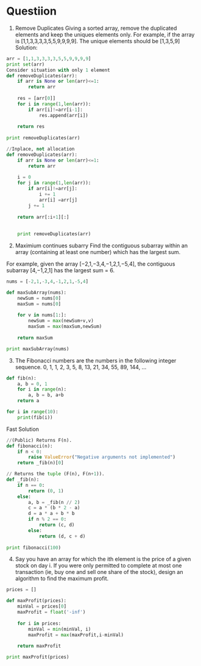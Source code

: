 
# Questiion

1. Remove Duplicates
Giving a sorted array, remove the duplicated elements and keep the uniques elements only. 
For example, if the array is [1,1,3,3,3,3,5,5,9,9,9,9]. The unique elements should be [1,3,5,9]
Solution:

```python
arr = [1,1,3,3,3,3,5,5,9,9,9,9]
print set(arr)
Consider situation with only 1 element
def removeDuplicates(arr):
    if arr is None or len(arr)<=1:
        return arr
    
    res = [arr[0]]
    for i in range(1,len(arr)):
        if arr[i]!=arr[i-1]:
            res.append(arr[i])
    
    return res
    
print removeDuplicates(arr)

//Inplace, not allocation
def removeDuplicates(arr):
    if arr is None or len(arr)<=1:
        return arr
    
    i = 0
    for j in range(1,len(arr)):
        if arr[i]!=arr[j]:
            i += 1
            arr[i] =arr[j]
        j += 1
    
    return arr[:i+1][:]
    
    
    print removeDuplicates(arr)
```

2. Maximium continues subarry
Find the contiguous subarray within an array (containing at least one number) which has the largest sum.

For example, given the array [−2,1,−3,4,−1,2,1,−5,4], the contiguous subarray [4,−1,2,1] has the largest sum = 6.

```python
nums = [-2,1,-3,4,-1,2,1,-5,4]

def maxSubArray(nums):
    newSum = nums[0]
    maxSum = nums[0]
    
    for v in nums[1:]:
        newSum = max(newSum+v,v)
        maxSum = max(maxSum,newSum)
        
    return maxSum

print maxSubArray(nums)
```

3. The Fibonacci numbers are the numbers in the following integer sequence.
0, 1, 1, 2, 3, 5, 8, 13, 21, 34, 55, 89, 144, ...

```python
def fib(n):
    a, b = 0, 1
    for i in range(n):
        a, b = b, a+b
    return a

for i in range(10):
    print(fib(i))
```

Fast Solution
```python
//(Public) Returns F(n).
def fibonacci(n):
	if n < 0:
		raise ValueError("Negative arguments not implemented")
	return _fib(n)[0]

// Returns the tuple (F(n), F(n+1)).
def _fib(n):
	if n == 0:
		return (0, 1)
	else:
		a, b = _fib(n // 2)
		c = a * (b * 2 - a)
		d = a * a + b * b
		if n % 2 == 0:
			return (c, d)
		else:
			return (d, c + d)
			
print fibonacci(100)
```


4. Say you have an array for which the ith element is the price of a given stock on day i.
If you were only permitted to complete at most one transaction (ie, buy one and sell one share of the stock), 
design an algorithm to find the maximum profit.
```python
prices = []

def maxProfit(prices):
    minVal = prices[0]
    maxProfit = float('-inf')
    
    for i in prices:
        minVal = min(minVal, i)
        maxProfit = max(maxProfit,i-minVal)
	
	return maxProfit

print maxProfit(prices)
```


